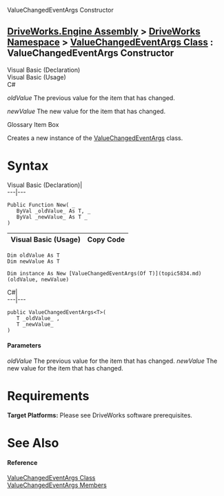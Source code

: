 ValueChangedEventArgs<T> Constructor   
  
[DriveWorks.Engine Assembly](topic2156.md) > [DriveWorks Namespace](topic2159.md) > [ValueChangedEventArgs<T> Class](topic5834.md) : ValueChangedEventArgs<T> Constructor  
---  
  
Visual Basic (Declaration)    
Visual Basic (Usage)    
C# 

_oldValue_
    The previous value for the item that has changed.

_newValue_
    The new value for the item that has changed.

Glossary Item Box

Creates a new instance of the [ValueChangedEventArgs<T>](topic5834.md) class. 

# Syntax

Visual Basic (Declaration)|   
---|---  
      
    
    Public Function New( _
       ByVal _oldValue_ As T, _
       ByVal _newValue_ As T _
    )  
  
Visual Basic (Usage)| Copy Code  
---|---  
      
    
    Dim oldValue As T
    Dim newValue As T
     
    Dim instance As New [ValueChangedEventArgs(Of T)](topic5834.md)(oldValue, newValue)  
  
C#|   
---|---  
      
    
    public ValueChangedEventArgs<T>( 
       T _oldValue_ ,
       T _newValue_
    )  
  
#### Parameters

 _oldValue_
    The previous value for the item that has changed.
_newValue_
    The new value for the item that has changed.

# Requirements

**Target Platforms:** Please see DriveWorks software prerequisites.

# See Also

#### Reference

[ValueChangedEventArgs<T> Class](topic5834.md)   
[ValueChangedEventArgs<T> Members](topic5835.md)


